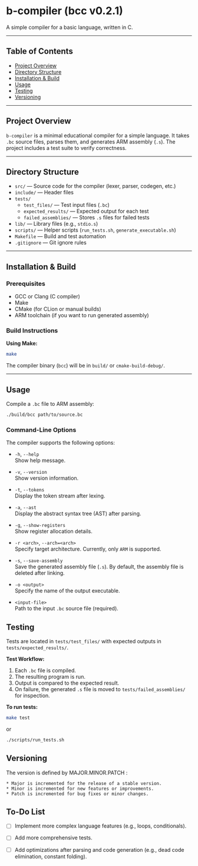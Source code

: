 # b-compiler (bcc v0.2.1)

A simple compiler for a basic language, written in C.

---

## Table of Contents

- [Project Overview](#project-overview)
- [Directory Structure](#directory-structure)
- [Installation & Build](#installation--build)
- [Usage](#usage)
- [Testing](#testing)
- [Versioning](#versioning)

---

## Project Overview

`b-compiler` is a minimal educational compiler for a simple language. It takes `.bc` source files, parses them, and generates ARM assembly (`.s`). The project includes a test suite to verify correctness.

---

## Directory Structure

- `src/` — Source code for the compiler (lexer, parser, codegen, etc.)
- `include/` — Header files
- `tests/`
    - `test_files/` — Test input files (`.bc`)
    - `expected_results/` — Expected output for each test
    - `failed_assemblies/` — Stores `.s` files for failed tests
- `lib/` — Library files (e.g., `stdio.s`)
- `scripts/` — Helper scripts (`run_tests.sh`, `generate_executable.sh`)
- `Makefile` — Build and test automation
- `.gitignore` — Git ignore rules

---

## Installation & Build

### Prerequisites

- GCC or Clang (C compiler)
- Make
- CMake (for CLion or manual builds)
- ARM toolchain (if you want to run generated assembly)

### Build Instructions

**Using Make:**
```bash
make
```

The compiler binary (`bcc`) will be in `build/` or `cmake-build-debug/`.

---

## Usage

Compile a `.bc` file to ARM assembly:

```bash
./build/bcc path/to/source.bc
```

### Command-Line Options

The compiler supports the following options:

- `-h`, `--help`  
  Show help message. 

- `-v`, `--version`  
  Show version information.

- `-t`, `--tokens`  
  Display the token stream after lexing.

- `-a`, `--ast`  
  Display the abstract syntax tree (AST) after parsing.

- `-g`, `--show-registers`  
  Show register allocation details.

- `-r <arch>`, `--arch=<arch>`  
  Specify target architecture. Currently, only `ARM` is supported.

- `-s`, `--save-assembly`  
  Save the generated assembly file (`.s`). By default, the assembly file is deleted after linking.

- `-o <output>`  
  Specify the name of the output executable.

- `<input-file>`  
  Path to the input `.bc` source file (required).

## Testing

Tests are located in `tests/test_files/` with expected outputs in `tests/expected_results/`.

**Test Workflow:**
1. Each `.bc` file is compiled.
2. The resulting program is run.
3. Output is compared to the expected result.
4. On failure, the generated `.s` file is moved to `tests/failed_assemblies/` for inspection.

**To run tests:**

```bash
make test
```

or

```bash
./scripts/run_tests.sh
```

## Versioning
The version is defined by MAJOR.MINOR.PATCH :
```plaintext
* Major is incremented for the release of a stable version.
* Minor is incremented for new features or improvements.
* Patch is incremented for bug fixes or minor changes.
```

## To-Do List
- [ ] Implement more complex language features (e.g., loops, conditionals).
- [ ] Add more comprehensive tests.
- [ ] Add optimizations after parsing and code generation (e.g., dead code elimination, constant folding).


